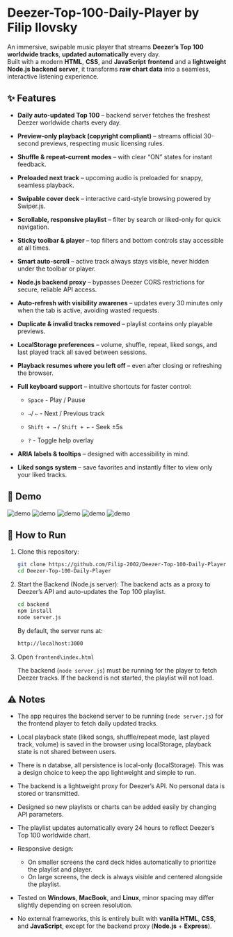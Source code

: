 # Deezer-Top-100-Daily-Player by Filip Ilovsky

An immersive, swipable music player that streams **Deezer’s Top 100 worldwide tracks**, **updated automatically** every day.  
Built with a modern **HTML**, **CSS**, and **JavaScript** **frontend** and a **lightweight Node.js backend server**, it transforms **raw chart data** into a seamless, interactive listening experience.


## ✨ Features

- **Daily auto-updated Top 100** – backend server fetches the freshest Deezer worldwide charts every day.

- **Preview-only playback (copyright compliant)** – streams official 30-second previews, respecting music licensing rules.

- **Shuffle & repeat-current modes** – with clear “ON” states for instant feedback.

- **Preloaded next track** – upcoming audio is preloaded for snappy, seamless playback.

- **Swipable cover deck** – interactive card-style browsing powered by Swiper.js.

- **Scrollable, responsive playlist** – filter by search or liked-only for quick navigation.

- **Sticky toolbar & player** – top filters and bottom controls stay accessible at all times.

- **Smart auto-scroll** – active track always stays visible, never hidden under the toolbar or player.

- **Node.js backend proxy** – bypasses Deezer CORS restrictions for secure, reliable API access.

- **Auto-refresh with visibility awarenes** – updates every 30 minutes only when the tab is active, avoiding wasted requests.

- **Duplicate & invalid tracks removed** – playlist contains only playable previews.


- **LocalStorage preferences** – volume, shuffle, repeat, liked songs, and last played track all saved between sessions.

- **Playback resumes where you left off** – even after closing or refreshing the browser.

- **Full keyboard support** – intuitive shortcuts for faster control:

  - `Space` - Play / Pause

  - `→`/ `←` - Next / Previous track

  - `Shift + →` / `Shift + ←` - Seek ±5s

  - `?` - Toggle help overlay

- **ARIA labels & tooltips** – designed with accessibility in mind.

- **Liked songs system** – save favorites and instantly filter to view only your liked tracks.


## 🎥 Demo

![demo](Demo/1.gif)
![demo](Demo/2.png)
![demo](Demo/3.png)
![demo](Demo/4.png)
![demo](Demo/5.png)



## 🚀 How to Run

1. Clone this repository:
   ```bash
   git clone https://github.com/Filip-2002/Deezer-Top-100-Daily-Player.git
   cd Deezer-Top-100-Daily-Player
   ```

2. Start the Backend (Node.js server):
   The backend acts as a proxy to Deezer’s API and auto-updates the Top 100 playlist.
   ```bash
   cd backend
   npm install
   node server.js
   ```

   By default, the server runs at:
   ```bash
   http://localhost:3000
   ```

3. Open `frontend\index.html`

   The backend (`node server.js`) must be running for the player to fetch Deezer tracks. If the backend is not started, the playlist will not load.


## ⚠️ Notes

- The app requires the backend server to be running (`node server.js`) for the frontend player to fetch daily updated tracks.

- Local playback state (liked songs, shuffle/repeat mode, last played track, volume) is saved in the browser using localStorage, playback state is not shared between users.

- There is n databse, all persistence is local-only (localStorage). This was a design choice to keep the app lightweight and simple to run.

- The backend is a lightweight proxy for Deezer’s API. No personal data is stored or transmitted.

- Designed so new playlists or charts can be added easily by changing API parameters.

- The playlist updates automatically every 24 hours to reflect Deezer’s Top 100 worldwide chart.

- Responsive design:
  - On smaller screens the card deck hides automatically to prioritize the playlist and player.
  - On large screens, the deck is always visible and centered alongside the playlist.

- Tested on **Windows**, **MacBook**, and **Linux**, minor spacing may differ slightly depending on screen resolution.

- No external frameworks, this is entirely built with **vanilla HTML**, **CSS**, and **JavaScript**, except for the backend proxy (**Node.js** + **Express**).